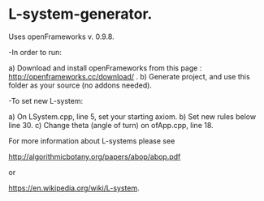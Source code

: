 # L-system-generator.

Uses openFrameworks v. 0.9.8. 

-In order to run: 

a) Download and install openFrameworks from this page : http://openframeworks.cc/download/ .
b) Generate project, and use this folder as your source (no addons needed).

-To set new L-system:

a) On LSystem.cpp, line 5, set your starting axiom.
b) Set new rules below line 30.
c) Change theta (angle of turn) on ofApp.cpp, line 18.

For more information about L-systems please see

http://algorithmicbotany.org/papers/abop/abop.pdf

or

https://en.wikipedia.org/wiki/L-system. 
